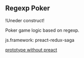 Regexp Poker
------------

!Uneder construct!

Poker game logic based on regexp.

js.framework: preact-redux-saga

[prototype without preact](https://codepen.io/Omrega/pen/jyVjGg) 
